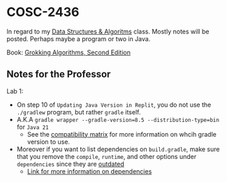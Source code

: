 # COSC-2436
In regard to my [Data Structures & Algoritms](https://www.geeksforgeeks.org/courses/dsa-self-paced) class. Mostly notes will be posted. Perhaps maybe a program or two in Java.

Book: [Grokking Algorithms, Second Edition](<./Grokking Algorithms, 2nd Edition -- Aditya Y Bhargava.pdf>)

## Notes for the Professor
Lab 1:
* On step 10 of `Updating Java Version in Replit`, you do not use the `./gradlew` program, but rather `gradle` itself.
* A.K.A `gradle wrapper --gradle-version=8.5 --distribution-type=bin` for `Java 21`
    * See the [compatibility matrix](https://docs.gradle.org/current/userguide/compatibility.html) for more information on whcih gradle version to use.
* Moreover if you want to list dependencies on `build.gradle`, make sure that you remove the `compile`, `runtime`, and other options under `dependencies` since they are [outdated](https://stackoverflow.com/a/66910991)
    * [Link for more information on dependencies](https://docs.gradle.org/current/userguide/declaring_dependencies.html)
